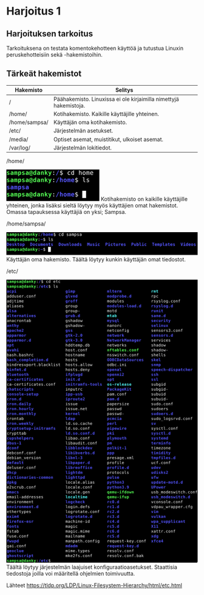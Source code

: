 Harjoitus 1
=======
Harjoituksen tarkoitus
-----------
Tarkoituksena on testata komentokehotteen käyttöä ja tutustua Linuxin peruskehotteisiin sekä -hakemistoihin.

Tärkeät hakemistot
-----------
| Hakemisto  |Selitys   |
|---|---|
| /  | Päähakemisto. Linuxissa ei ole kirjaimilla nimettyjä hakemistoja. |
| /home/ | Kotihakemisto. Kaikille käyttäjille yhteinen.  |
| /home/sampsa/  | Käyttäjän oma kotihakemisto.  |
| /etc/  | Järjestelmän asetukset.  |
| /media/  | Optiset asemat, muistitikut, ulkoiset asemat.  |
| /var/log/  | Järjestelmän lokitiedot.  |

/home/

![Image](/directories/home.png "home")
Kotihakemisto on kaikille käyttäjille yhteinen, jonka lisäksi sieltä löytyy myös käyttäjien omat hakemistot. Omassa tapauksessa käyttäjiä on yksi; Sampsa.

/home/sampsa/

![Image](/directories/homesampsa.png "homesampsa")
Käyttäjän oma hakemisto. Täältä löytyy kunkin käyttäjän omat tiedostot.

/etc/

![Image](/directories/etc.png "etc")
Täältä löytyy järjestelmän laajuiset konfiguraatioasetukset. Staattisia tiedostoja joilla voi määritellä ohjelmien toimivuutta. 



Lähteet
https://tldp.org/LDP/Linux-Filesystem-Hierarchy/html/etc.html